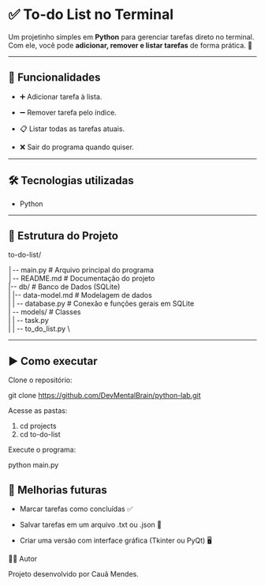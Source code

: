 # ✅ To-do List no Terminal

Um projetinho simples em **Python** para gerenciar tarefas direto no terminal.
Com ele, você pode **adicionar, remover e listar tarefas** de forma prática. 🚀

---

## 📌 Funcionalidades

- ➕ Adicionar tarefa à lista.

- ➖ Remover tarefa pelo índice.

- 📋 Listar todas as tarefas atuais.

- ❌ Sair do programa quando quiser.

---

## 🛠️ Tecnologias utilizadas

- Python

---

## 📂 Estrutura do Projeto

to-do-list/

│-- main.py                 # Arquivo principal do programa \
│-- README.md               # Documentação do projeto \
|-- db/                     # Banco de Dados (SQLite) \
| |-- data-model.md         # Modelagem de dados \
| | -- database.py          # Conexão e funções gerais em SQLite \
| -- models/                # Classes \
| | -- task.py \
| | -- to_do_list.py \

---

## ▶️ Como executar

Clone o repositório:

git clone https://github.com/DevMentalBrain/python-lab.git


Acesse as pastas:

1. cd projects
2. cd to-do-list

Execute o programa:

python main.py

## 🚀 Melhorias futuras

- Marcar tarefas como concluídas ✅

- Salvar tarefas em um arquivo .txt ou .json 💾

- Criar uma versão com interface gráfica (Tkinter ou PyQt) 🖥️

👨‍💻 Autor

Projeto desenvolvido por Cauã Mendes.